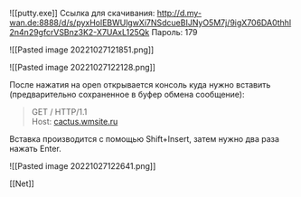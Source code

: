 ![[putty.exe]]
Ссылка для скачивания: http://d.my-wan.de:8888/d/s/pyxHolEBWUlgwXi7NSdcueBIJNyO5M7j/9igX706DA0thhl2n4n29gfcrVSBnz3K2-X7UAxL125Qk
Пароль: 179

![[Pasted image 20221027121851.png]]

![[Pasted image 20221027122128.png]]


После нажатия на open открывается консоль куда нужно вставить (предварительно сохраненное в буфер обмена сообщение):

> GET / HTTP/1.1  
	Host: [cactus.wmsite.ru](https://vk.com/away.php?utf=1&to=http%3A%2F%2Fcactus.wmsite.ru)

Вставка производится с помощью Shift+Insert, затем нужно два раза нажать Enter.

![[Pasted image 20221027122641.png]]

[[Net]]